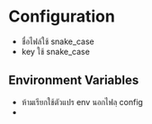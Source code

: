 # Configuration

- ชื่อไฟล์ใช้ snake_case
- key ใช้ snake_case

## Environment Variables
- ห้ามเรียกใช้ตัวแปร env นอกไฟลฺ config
- 
